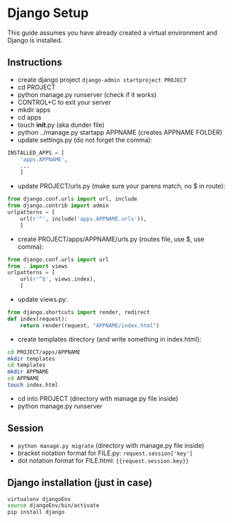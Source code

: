 # Django Setup


This guide assumes you have already created a virtual environment and Django is installed.


## Instructions

* create django project `django-admin startproject PROJECT`
* cd PROJECT
* python manage.py runserver (check if it works)
* CONTROL+C to exit your server
* mkdir apps
* cd apps
* touch __init__.py (aka dunder file)
* python ../manage.py startapp APPNAME (creates APPNAME FOLDER)
* update settings.py (do not forget the comma):
```python
INSTALLED_APPS = [
	'apps.APPNAME',
	...
	]
```
* update PROJECT/urls.py (make sure your parens match, no $ in route):
```python
from django.conf.urls import url, include
from django.contrib import admin
urlpatterns = [
	url(r'^', include('apps.APPNAME.urls')),
	]
```
* create PROJECT/apps/APPNAME/urls.py (routes file, use $, use comma):
```python
from django.conf.urls import url
from . import views
urlpatterns = [
	url(r'^$', views.index),
	]
```
* update views.py:
```python
from django.shortcuts import render, redirect
def index(request):
	return render(request, "APPNAME/index.html")
```
* create templates directory (and write something in index.html):
```bash
cd PROJECT/apps/APPNAME
mkdir templates
cd templates
mkdir APPNAME
cd APPNAME
touch index.html
```
* cd into PROJECT (directory with manage.py file inside)
* python manage.py runserver


## Session
* `python manage.py migrate` (directory with manage.py file inside)
* bracket notation format for FILE.py: `request.session['key']`
* dot notation format for FILE.html: `{{request.session.key}}`

## Django installation (just in case)
```bash
virtualenv djangoEnv
source djangoEnv/bin/activate
pip install django
```